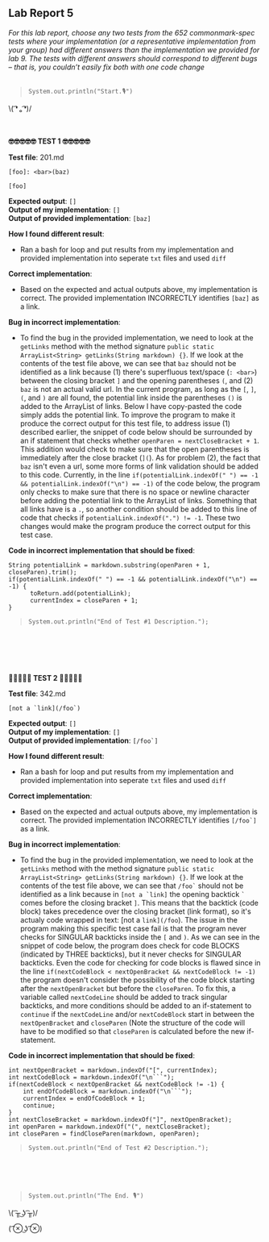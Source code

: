 ## Lab Report 5
*For this lab report, choose any two tests from the 652 commonmark-spec tests where your implementation (or a representative implementation from your group) had different answers than the implementation we provided for lab 9. The tests with different answers should correspond to different bugs – that is, you couldn’t easily fix both with one code change*    
<br/>  
>`System.out.println("Start.🎙")`    
  
\\( ͡❛ ₒ ͡❛)/ <br/><br/><br/>

   


**🤓🤓🤓🤓🤓  TEST 1  🤓🤓🤓🤓🤓**

**Test file**: 201.md      
``` 
[foo]: <bar>(baz)

[foo]
```   
**Expected output**: ```[]```   
**Output of my implementation**: ```[]```   
**Output of provided implementation**: ```[baz]```   

**How I found different result**: 
* Ran a bash for loop and put results from my implementation and provided implementation into seperate `txt` files and used `diff`   

**Correct implementation**:   
* Based on the expected and actual outputs above, my implementation is correct. The provided implementation INCORRECTLY identifies ```[baz]``` as a link.  

**Bug in incorrect implementation**:   
* To find the bug in the provided implementation, we need to look at the `getLinks` method with the method signature ```public static ArrayList<String> getLinks(String markdown) {}```. If we look at the contents of the test file above, we can see that `baz` should not be identified as a link because (1) there's superfluous text/space (`: <bar>`) between the closing bracket `]` and the opening parentheses `(`, and (2) `baz` is not an actual valid url. In the current program, as long as the `[`, `]`, `(`, and `)` are all found, the potential link inside the parentheses `()` is added to the ArrayList of links. Below I have copy-pasted the code simply adds the potential link. To improve the program to make it produce the correct output for this test file, to address issue (1) described earlier, the snippet of code below should be surrounded by an if statement that checks whether `openParen = nextCloseBracket + 1`. This addition would check to make sure that the open parentheses is immediately after the close bracket (`](`). As for problem (2), the fact that `baz` isn't even a url, some more forms of link validation should be added to this code. Currently, in the line `if(potentialLink.indexOf(" ") == -1 && potentialLink.indexOf("\n") == -1)` of the code below, the program only checks to make sure that there is no space or newline character before adding the potential link to the ArrayList of links. Something that all links have is a `.`, so another condition should be added to this line of code that checks if `potentialLink.indexOf(".") != -1`. These two changes would make the program produce the correct output for this test case.     
 
**Code in incorrect implementation that should be fixed**:   
```
String potentialLink = markdown.substring(openParen + 1, closeParen).trim();
if(potentialLink.indexOf(" ") == -1 && potentialLink.indexOf("\n") == -1) {
      toReturn.add(potentialLink);
      currentIndex = closeParen + 1;
}    
```  
 

>`System.out.println("End of Test #1 Description.");`  
 
<br/><br/><br/><br/>

**🚨🚨🚨🚨🚨  TEST 2  🚨🚨🚨🚨🚨**

**Test file**: 342.md      
``` 
[not a `link](/foo`)   
```   
**Expected output**: `[]`    
**Output of my implementation**: `[]`   
**Output of provided implementation**: ```[/foo`]```   

**How I found different result**: 
* Ran a bash for loop and put results from my implementation and provided implementation into seperate `txt` files and used `diff`   

**Correct implementation**:   
* Based on the expected and actual outputs above, my implementation is correct. The provided implementation INCORRECTLY identifies ```[/foo`]``` as a link.  

**Bug in incorrect implementation**:   
* To find the bug in the provided implementation, we need to look at the `getLinks` method with the method signature ```public static ArrayList<String> getLinks(String markdown) {}```. If we look at the contents of the test file above, we can see that ``` /foo` ``` should not be identified as a link because in ``[not a `link]`` the opening backtick ``` ` ``` comes before the closing bracket `]`. This means that the backtick (code block) takes precedence over the closing bracket (link format), so it's actualy code wrapped in text:  [not a `link](/foo`). The issue in the program making this specific test case fail is that the program never checks for SINGULAR backticks inside the `[` and `)`. As we can see in the snippet of code below, the program does check for code BLOCKS (indicated by THREE backticks), but it never checks for SINGULAR backticks. Even the code for checking for code blocks is flawed since in the line `if(nextCodeBlock < nextOpenBracket && nextCodeBlock != -1)` the program doesn't consider the possibility of the code block starting after the `nextOpenBracket` but before the `closeParen`. To fix this, a variable called `nextCodeLine` should be added to track singular backticks, and more conditions should be added to an if-statement to `continue` if the `nextCodeLine` and/or `nextCodeBlock` start in between the `nextOpenBracket` and `closeParen` (Note the structure of the code will have to be modified so that `closeParen` is calculated before the new if-statement.
 
**Code in incorrect implementation that should be fixed**:   
```   
int nextOpenBracket = markdown.indexOf("[", currentIndex);
int nextCodeBlock = markdown.indexOf("\n```");
if(nextCodeBlock < nextOpenBracket && nextCodeBlock != -1) {
    int endOfCodeBlock = markdown.indexOf("\n```");
    currentIndex = endOfCodeBlock + 1;
    continue;
}
int nextCloseBracket = markdown.indexOf("]", nextOpenBracket);
int openParen = markdown.indexOf("(", nextCloseBracket);
int closeParen = findCloseParen(markdown, openParen);
```  
 

>`System.out.println("End of Test #2 Description.");`  
 
<br/><br/><br/>

 
>`System.out.println("The End. 🎙")`    

\\( ͡╥ ͜ʖ ͡╥)/ 

( ͡⊗ ͜ʖ ͡⊗) <br/><br/>
 
<br/><br/><br/><br/>
     
 

